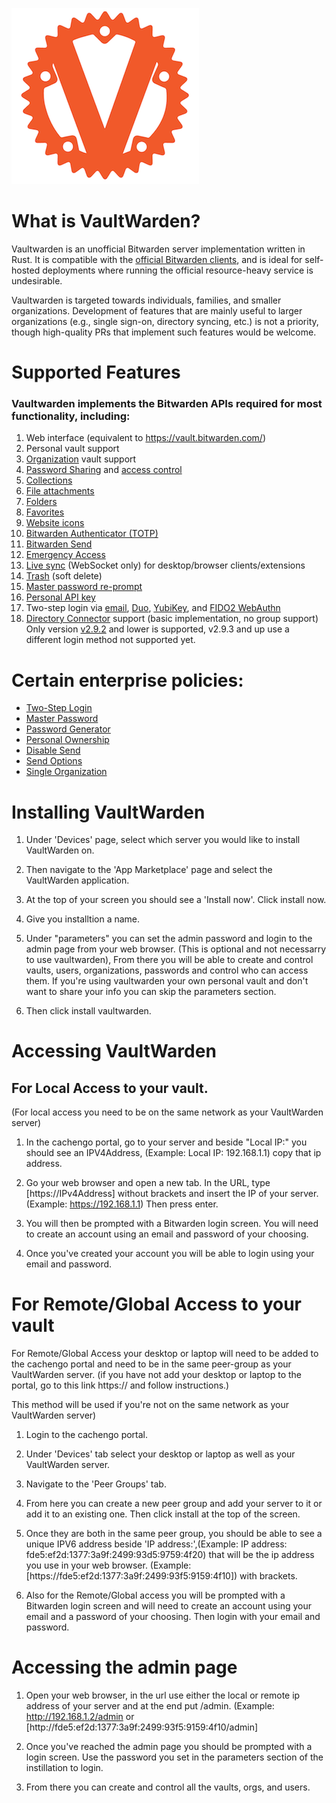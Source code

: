 ![VaultWarden Image](https://raw.githubusercontent.com/cachengo/recipes/darwin_recipes/vaultwarden/vault1.png)




# What is VaultWarden?

Vaultwarden is an unofficial Bitwarden server implementation written in Rust. It is compatible with the [official Bitwarden clients](https://bitwarden.com/download/ "Official BitWarden Clients"), and is ideal for self-hosted deployments where running the official resource-heavy service is undesirable.
 
Vaultwarden is targeted towards individuals, families, and smaller organizations. Development of features that are mainly useful to larger organizations (e.g., single sign-on, directory syncing, etc.) is not a priority, though high-quality PRs that implement such features would be welcome.

# Supported Features

### Vaultwarden implements the Bitwarden APIs required for most functionality, including:

1. Web interface (equivalent to https://vault.bitwarden.com/)
2. Personal vault support
3. [Organization](https://bitwarden.com/help/article/getting-started-organizations/ "Organization VaultWarden") vault support
4. [Password Sharing](https://bitwarden.com/help/article/share-to-a-collection/   "Password Sharing VaultWarden") and [access control](https://bitwarden.com/help/article/user-types-access-control/ "Access Control VaultWarden")
5. [Collections](https://bitwarden.com/help/article/about-collections/ "Collections")
6. [File attachments](https://bitwarden.com/help/article/attachments/ "File attachments")
7. [Folders](https://bitwarden.com/help/article/folders/ "Folders")
8. [Favorites](https://bitwarden.com/help/article/favorites/ "Favorites")
9. [Website icons](https://bitwarden.com/help/article/website-icons/ "Website icons")
10. [Bitwarden Authenticator (TOTP)](https://bitwarden.com/help/article/authenticator-keys/ "Bitwarden Authenticator")
11. [Bitwarden Send](https://bitwarden.com/help/article/about-send/ "Bitwarden Send")
12. [Emergency Access](https://bitwarden.com/help/article/emergency-access/ "Emergency Access")
13. [Live sync](https://bitwarden.com/blog/post/live-sync/ "Live sync") (WebSocket only) for desktop/browser clients/extensions
14. [Trash](https://bitwarden.com/help/article/managing-items/#items-in-the-trash "Trash") (soft delete)
15. [Master password re-prompt](https://bitwarden.com/help/article/managing-items/#protect-individual-items "Master password re-prompt")
16. [Personal API key]()
17. Two-step login via [email](https://bitwarden.com/help/article/setup-two-step-login-email/ "Email"), [Duo](https://bitwarden.com/help/article/setup-two-step-login-duo/ "Duo"), [YubiKey](https://bitwarden.com/help/article/setup-two-step-login-yubikey/ "YubiKey"), and [FIDO2 WebAuthn](https://bitwarden.com/help/article/setup-two-step-login-fido/ "FIDO2 WebAuthn")
18. [Directory Connector](https://bitwarden.com/help/article/directory-sync/ "Directory Connector") support (basic implementation, no group support) 
Only version [v2.9.2](https://github.com/bitwarden/directory-connector/releases/tag/v2.9.2 "v2.9.2") and lower is supported, v2.9.3 and up use a different login 
method not supported yet.

# Certain enterprise policies:
- [Two-Step Login](https://bitwarden.com/help/article/policies/#two-step-login "Two-Step Login")
- [Master Password](https://bitwarden.com/help/article/policies/#master-password "Master Password")
- [Password Generator](https://bitwarden.com/help/article/policies/#password-generator "Password Generator")
- [Personal Ownership](https://bitwarden.com/help/article/policies/#personal-ownership "Personal Ownership")
- [Disable Send](https://bitwarden.com/help/article/policies/#disable-send "Disable Send")
- [Send Options](https://bitwarden.com/help/article/policies/#send-options "Send Options")
- [Single Organization](https://bitwarden.com/help/article/policies/#single-organization "Single Organization")

# Installing VaultWarden
1. Under 'Devices' page, select which server you would like to install VaultWarden on.

2. Then navigate to the 'App Marketplace' page and select the VaultWarden application.

3. At the top of your screen you should see a 'Install now'. Click install now.

4. Give you installtion a name. 

5. Under "parameters" you can set the admin password and login to the admin page from your web browser. (This is optional and not necessarry to use vaultwarden), From there you will be able to create and control vaults, users, organizations, passwords and control who can access them. If you're using vaultwarden your own personal vault and don't want to share your info you can skip the parameters section.

6. Then click install vaultwarden.
# Accessing VaultWarden
## For Local Access to your vault.
(For local access you need to be on the same network as your VaultWarden server)

1. In the cachengo portal, go to your server and beside "Local IP:" you should see an IPV4Address, (Example: Local IP: 192.168.1.1) copy that ip address.

2. Go your web browser and open a new tab. In the URL, type [https://IPv4Address] without brackets and insert the IP of your server. (Example: https://192.168.1.1) Then press enter.

3. You will then be prompted with a Bitwarden login screen. You will need to create an account using an email and password of your choosing.

4. Once you've created your account you will be able to login using your email and password.


# For Remote/Global Access to your vault
For Remote/Global Access your desktop or laptop will need to be added to the cachengo portal and need to be in the same peer-group as your VaultWarden server. (if you have not add your desktop or laptop to the portal, go to this link https:// and follow instructions.)

This method will be used if you're not on the same network as your VaultWarden server)

1. Login to the cachengo portal.

2. Under 'Devices' tab select your desktop or laptop as well as your VaultWarden server.

3. Navigate to the 'Peer Groups' tab.

4. From here you can create a new peer group and add your server to it or add it to an existing one. Then click install at the top of the screen.

5. Once they are both in the same peer group, you should be able to see a unique IPV6 address beside 'IP address:',(Example: IP address: fde5:ef2d:1377:3a9f:2499:93d5:9759:4f20) that will be the ip address you use in your web browser. (Example: [https://fde5:ef2d:1377:3a9f:2499:93f5:9159:4f10]) with brackets. 

6. Also for the Remote/Global access you will be prompted with a Bitwarden login screen and will need to create an account using your email and a password of your choosing. Then login with your email and password.


# Accessing the admin page

1. Open your web browser, in the url use either the local or remote ip address of your server and at the end put /admin. (Example: http://192.168.1.2/admin or [http://fde5:ef2d:1377:3a9f:2499:93f5:9159:4f10/admin]

2. Once you've reached the admin page you should be prompted with a login screen. Use the password you set in the parameters section of the instillation to login.

3. From there you can create and control all the vaults, orgs, and users. 